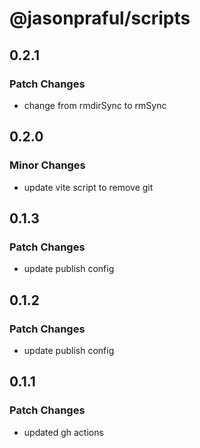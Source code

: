 # @jasonpraful/scripts

## 0.2.1

### Patch Changes

- change from rmdirSync to rmSync

## 0.2.0

### Minor Changes

- update vite script to remove git

## 0.1.3

### Patch Changes

- update publish config

## 0.1.2

### Patch Changes

- update publish config

## 0.1.1

### Patch Changes

- updated gh actions

